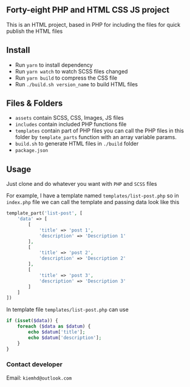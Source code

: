 ## Forty-eight PHP and HTML CSS JS project

This is an HTML project, based in PHP for including the files for quick publish the HTML files

## Install

+ Run `yarn` to install dependency
+ Run `yarn watch` to watch SCSS files changed
+ Run `yarn build` to compress the CSS file
+ Run `./build.sh version_name` to build HTML files

## Files & Folders

- `assets` contain SCSS, CSS, Images, JS files
- `includes` contain included PHP functions file
- `templates` contain part of PHP files you can call the PHP files in this folder by `template_parts` function with an
  array variable params.
- `build.sh` to generate HTML files in `./build` folder
- `package.json`

## Usage

Just clone and do whatever you want with `PHP` and `SCSS` files

For example, I have a template named `templates/list-post.php` so in `index.php` file we can call the template and passing data look like this

```PHP
template_part('list-post', [
    'data' => [
        [
            'title' => 'post 1',
            'description' => 'Description 1'
        ],
        [
            'title' => 'post 2',
            'description' => 'Description 2'
        ],
        [
            'title' => 'post 3',
            'description' => 'Description 3'
        ]
    ]
])
```

In template file `templates/list-post.php` can use

```PHP
if (isset($data)) {
    foreach ($data as $datum) {
        echo $datum['title'];
        echo $datum['description'];
    }
}
```

### Contact developer

Email: `kiemhd@outlook.com`
